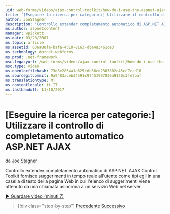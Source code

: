 ```yaml
---
uid: web-forms/videos/ajax-control-toolkit/how-do-i-use-the-aspnet-ajax-autocomplete-control
title: '[Eseguire la ricerca per categorie:] Utilizzare il controllo di completamento automatico ASP.NET AJAX | Documenti Microsoft'
author: JoeStagner
description: "Controllo extender completamento automatico di ASP.NET AJAX Control Toolkit fornisce suggerimenti in tempo reale all'utente come tipi egli in una casella di testo a è il..."
ms.author: aspnetcontent
manager: wpickett
ms.date: 03/20/2007
ms.topic: article
ms.assetid: 636a88fa-bafa-4310-8163-dba4a3461ce3
ms.technology: dotnet-webforms
ms.prod: .net-framework
msc.legacyurl: /web-forms/videos/ajax-control-toolkit/how-do-i-use-the-aspnet-ajax-autocomplete-control
msc.type: video
ms.openlocfilehash: 73d8e2854a1a625fdb36cd2363802c45cc7ccd16
ms.sourcegitcommit: 9a9483aceb34591c97451997036a9120c3fe2baf
ms.translationtype: MT
ms.contentlocale: it-IT
ms.lasthandoff: 11/10/2017
---
```

<a name="how-do-i-use-the-aspnet-ajax-autocomplete-control"></a>[Eseguire la ricerca per categorie:] Utilizzare il controllo di completamento automatico ASP.NET AJAX
====================
da [Joe Stagner](https://github.com/JoeStagner)

Controllo extender completamento automatico di ASP.NET AJAX Control Toolkit fornisce suggerimenti in tempo reale all'utente come tipi egli in una casella di testo della pagina Web in cui l'elenco di suggerimenti viene ottenuto da una chiamata asincrona a un servizio Web nel server.

[&#9654; Guardare video (minuti 7)](https://channel9.msdn.com/Blogs/ASP-NET-Site-Videos/how-do-i-use-the-aspnet-ajax-autocomplete-control)

>[!div class="step-by-step"]
[Precedente](how-do-i-use-the-aspnet-ajax-slider-control.md)
[Successivo](how-do-i-configure-the-aspnet-ajax-calendar-control.md)
